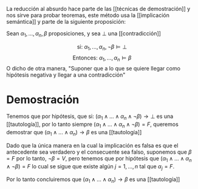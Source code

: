 La reducción al absurdo hace parte de las  [[técnicas de demostración]] y nos sirve para probar teoremas, este método usa la [[implicación semántica]] y parte de la siguiente proposición:

Sean $\alpha_1, ... , \alpha_n, \beta$ proposiciones, y sea $\perp$ una [[contradicción]]

$$
\text{si: } \alpha_1, ... , \alpha_n, \neg \beta \vDash \perp
$$
$$
\text{Entonces: } \alpha_1, ... , \alpha_n \vDash \beta
$$
O dicho de otra manera, "Suponer que a lo que se quiere llegar como hipótesis negativa y llegar a una contradicción"

# Demostración

Tenemos que por hipótesis, que $\text{si: } (\alpha_1 \wedge ... \wedge \alpha_n \wedge \neg \beta) \rightarrow \perp$ es una [[tautología]], por lo tanto siempre $(\alpha_1 \wedge ... \wedge \alpha_n \wedge \neg \beta) = F$, queremos demostrar que $(\alpha_1\wedge ... \wedge \alpha_n) \rightarrow \beta$ es una [[tautología]]

Dado que la única manera en la cual la implicación es falsa es que el antecedente sea verdadero y el consecuente sea falso, suponemos que $\beta = F$ por lo tanto, $\neg \beta = V$, pero tenemos que por hipótesis que $(\alpha_1 \wedge ... \wedge \alpha_n \wedge \neg \beta) = F$ lo cual se sigue que existe algún $j = 1, ...,n$ tal que $\alpha_j = F$.

Por lo tanto concluiremos que $(\alpha_1\wedge ... \wedge \alpha_n) \rightarrow \beta$ es una [[tautología]] 
